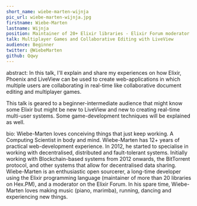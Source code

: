 ```yaml
---
short_name: wiebe-marten-wijnja
pic_url: wiebe-marten-wijnja.jpg
firstname: Wiebe-Marten
lastname: Wijnja
position: Maintainer of 20+ Elixir libraries - Elixir Forum moderator
talk: Multiplayer Games and Collaborative Editing with LiveView
audience: Beginner
twitter: @WiebeMarten
github: Qqwy
---
```

abstract: In this talk, I'll explain and share my experiences on how Elixir, Phoenix and LiveView can be used to create web-applications in which multiple users are collaborating in real-time like collaborative document editing and multiplayer games.
 
 This talk is geared to a beginner-intermediate audience that might know some Elixir but might be new to LiveView and new to creating real-time multi-user systems. Some game-development techniques will be explained as well.
 
bio: Wiebe-Marten loves conceiving things that just keep working. A Computing Scientist in body and mind. Wiebe-Marten has 12+ years of practical web-development experience. In 2012, he started to specialise in working with decentralised, distributed and fault-tolerant systems. Initially working with Blockchain-based systems from 2012 onwards, the BitTorrent protocol, and other systems that allow for decentralised data sharing. Wiebe-Marten is an enthusiastic open sourcerer, a long-time developer using the Elixir programming language (maintainer of more than 20 libraries on Hex.PM), and a moderator on the Elixir Forum. In his spare time, Wiebe-Marten loves making music (piano, marimba), running, dancing and experiencing new things.
 
